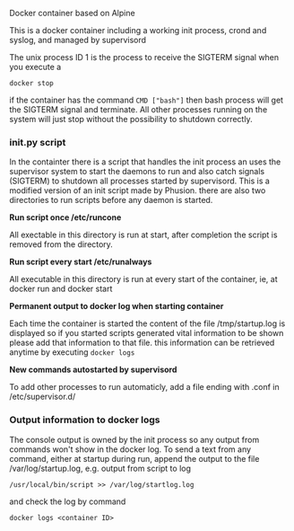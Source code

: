 Docker container based on Alpine

This is a docker container including a working init process, crond and syslog, and managed by supervisord

The unix process ID 1 is the process to receive the SIGTERM signal when you execute a 

<code>docker stop <container ID></code>

if the container has the command <code>CMD ["bash"]</code> then bash process will get the SIGTERM signal and terminate. All other processes running on the system will just stop without the possibility to shutdown correctly.

### init.py script

In the containter there is a script that handles the init process an uses the supervisor system to start the daemons to run and also catch signals (SIGTERM) to shutdown all processes started by supervisord. This is a modified version of an init script made by Phusion. there are also two directories to run scripts before any daemon is started.

**Run script once /etc/runcone**

All exectable in this directory is run at start, after completion the script is removed from the directory.

**Run script every start /etc/runalways**

All executable in this directory is run at every start of the container, ie, at docker run and docker start

**Permanent output to docker log when starting container**

Each time the container is started the content of the file /tmp/startup.log is displayed so if you started scripts generated vital information to be shown please add that information to that file. this information can be retrieved anytime by executing <code>docker logs <container ID></code>

**New commands autostarted by supervisord**

To add other processes to run automaticly, add a file ending with .conf in /etc/supervisor.d/

### Output information to docker logs

The console output is owned by the init process so any output from commands won't show in the docker log. To send a text from any command, either at startup during run, append the output to the file /var/log/startup.log, e.g. output from script to log

    /usr/local/bin/script >> /var/log/startlog.log

and check the log by command

    docker logs <container ID>
